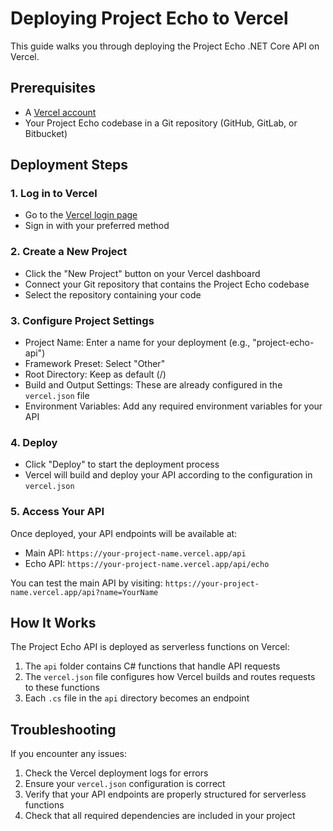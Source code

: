 # Deploying Project Echo to Vercel

This guide walks you through deploying the Project Echo .NET Core API on Vercel.

## Prerequisites

- A [Vercel account](https://vercel.com/signup)
- Your Project Echo codebase in a Git repository (GitHub, GitLab, or Bitbucket)

## Deployment Steps

### 1. Log in to Vercel

- Go to the [Vercel login page](https://vercel.com/login)
- Sign in with your preferred method

### 2. Create a New Project

- Click the "New Project" button on your Vercel dashboard
- Connect your Git repository that contains the Project Echo codebase
- Select the repository containing your code

### 3. Configure Project Settings

- Project Name: Enter a name for your deployment (e.g., "project-echo-api")
- Framework Preset: Select "Other"
- Root Directory: Keep as default (/)
- Build and Output Settings: These are already configured in the `vercel.json` file
- Environment Variables: Add any required environment variables for your API

### 4. Deploy

- Click "Deploy" to start the deployment process
- Vercel will build and deploy your API according to the configuration in `vercel.json`

### 5. Access Your API

Once deployed, your API endpoints will be available at:

- Main API: `https://your-project-name.vercel.app/api`
- Echo API: `https://your-project-name.vercel.app/api/echo`

You can test the main API by visiting:
`https://your-project-name.vercel.app/api?name=YourName`

## How It Works

The Project Echo API is deployed as serverless functions on Vercel:

1. The `api` folder contains C# functions that handle API requests
2. The `vercel.json` file configures how Vercel builds and routes requests to these functions
3. Each `.cs` file in the `api` directory becomes an endpoint

## Troubleshooting

If you encounter any issues:

1. Check the Vercel deployment logs for errors
2. Ensure your `vercel.json` configuration is correct
3. Verify that your API endpoints are properly structured for serverless functions
4. Check that all required dependencies are included in your project 